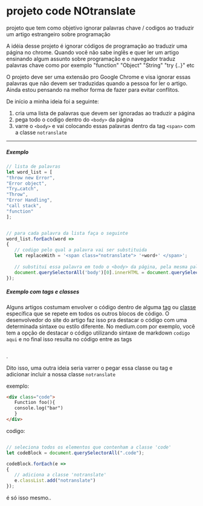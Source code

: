 # projeto code NOtranslate
projeto que tem como objetivo ignorar palavras chave / codigos ao traduzir um artigo estrangeiro sobre programação

A idéia desse projeto é ignorar códigos de programação ao traduzir uma página no chrome.
Quando você não sabe inglês e quer ler um artigo ensinando algum assunto sobre programação e o navegador traduz palavras chave como por exemplo "function" "Object" "String" "try {..}" etc

O projeto deve ser uma extensão pro Google Chrome e visa ignorar essas palavras que não devem ser traduzidas quando a pessoa for ler o artigo. Ainda estou pensando na melhor forma de fazer para evitar conflitos.

De início a minha ideia foi a seguinte:

1. cria uma lista de palavras que devem ser ignoradas ao traduzir a página
2. pega todo o codigo dentro do ```<body>``` da página
3. varre o ```<body>``` e vai colocando essas palavras dentro da tag ```<span>``` com a classe ```notranslate```

---


##### Exemplo

```javascript
// lista de palavras
let word_list = [
"throw new Error",
"Error object",
"Try…catch",
"Throw",
"Error Handling",
"call stack",
"function"
];


// para cada palavra da lista faça o seguinte
word_list.forEach(word =>
{
   // codigo pelo qual a palavra vai ser substituida
   let replaceWith = '<span class="notranslate"> '+word+' </span>';
   
   // substitui essa palavra em todo o <body> da página, pela mesma palavra só que dessa vez envolvida pela tag <span>
   document.querySelectorAll('body')[0].innerHTML = document.querySelectorAll('body')[0].innerHTML.split(word).join(replaceWith);
});

```


##### Exemplo com tags e classes

Alguns artigos costumam envolver o código dentro de alguma [tag](https://www.w3schools.com/tags/default.asp) ou [classe](https://www.w3schools.com/html/html_classes.asp) específica que se repete em todos os outros blocos de código. O desenvolvedor do site do artigo faz isso pra destacar o código com uma determinada sintaxe ou estilo diferente. No medium.com por exemplo, você tem a opção de destacar o código utilizando sintaxe de markdown ``` codigo aqui ``` e no final isso resulta no código entre as tags <pre></pre>.

Dito isso, uma outra ideia seria varrer o <body> pegar essa classe ou tag e adicionar incluir a nossa classe  ```notranslate```

exemplo:

```html
<div class="code">
   Function foo(){
   console.log("bar")
   }
</div>
```


codigo:
```javascript

// seleciona todos os elementos que contenham a classe 'code'
let codeBlock = document.querySelectorAll(".code");

codeBlock.forEach(e =>
{
   // adiciona a classe 'notranslate'
   e.classList.add("notranslate")
});
```


é só isso mesmo..
